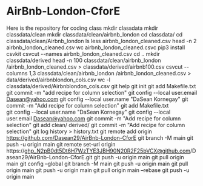 # AirBnb-London-CforE
Here is the repository for coding class
mkdir classdata
mkdir classdata/clean
mkdir classdata/clean/airbnb_london
cd classdata/
cd classdata/clean/Airbnb_london
ls
less airbnb_london_cleaned.csv
head -n 2 airbnb_london_cleaned.csv
wc airbnb_london_cleaned.csvc
pip3 install csvkit
csvcut --names airbnb_london_cleaned.csv
cd ..
mkdir classdata/derived
head -n 100 classdata/clean/airbnb_london /airbnb_london_cleaned.csv > classdata/derived/airbnb100.csv
csvcut --columns 1,3 classdata/clean/airbnb_london /airbnb_london_cleaned.csv > data/derived/airbnblondon_cols.csv
wc -l classdata/derived/Airbnblondon_cols.csv
git help
git init
git add Makefile.txt
git commit -m "add recipe for column selection"
git config --local user.email Dasean@yahoo.com
git config --local user.name "DaSean Kornegay"
git commit -m "Add recipe for column selection"
git add Makefile.txt   
git config --local user.name "DaSean Kornegay"
git config --local user.email Dasean@yahoo.com
git commit -m "Add recipe for column selection"
git add clean/ derived/
git commit -m "Add recipe for column selection"
git log
history > history.txt
git remote add origin https://github.com/Dasean29/AirBnb-London-CforE
git branch -M main
git push -u origin main
git remote set-url origin https://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@github.com/Dasean29/AirBnb-London-CforE.git
git push -u origin main
git pull origin main
git config –global
git branch -M main
git push -u origin main
git pull origin main
git push -u origin main
git pull origin main –rebase
git push -u origin main


